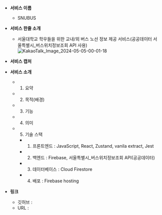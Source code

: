 - **서비스 이름**

  - SNUBUS

- **서비스 한줄 소개**

  - 서울대학교 학우들을 위한 교내/외 버스 노선 정보 제공 서비스(공공데이터 서울특별시\_버스위치정보조회 API 사용)
    ![KakaoTalk_Image_2024-05-05-00-01-18](https://github.com/hoooooojjjj/SNUBUS/assets/115417640/8f3802f9-7d6e-4e4d-9b01-4faeab7d2ade)

- **서비스 캡처**

- **서비스 소개**
  - 1. 요약
  - 2. 목적(배경)
  - 3. 기능
  - 4. 의미
  - 5. 기술 스택
    - 1. 프론트엔드 : JavaScript, React, Zustand, vanila extract, Jest
    - 2. 백엔드 : Firebase, 서울특별시\_버스위치정보조회 API(공공데이터)
    - 3. 데이터베이스 : Cloud Firestore
    - 4. 배포 : Firebase hosting
- **링크**
  - 깃허브 :
  - URL :
